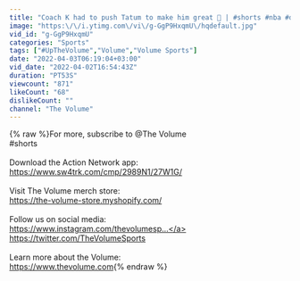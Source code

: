 ```yaml
---
title: "Coach K had to push Tatum to make him great 😤 | #shorts #nba #duke #coachk #celtics #bostonceltics"
image: "https:\/\/i.ytimg.com\/vi\/g-GgP9HxqmU\/hqdefault.jpg"
vid_id: "g-GgP9HxqmU"
categories: "Sports"
tags: ["#UpTheVolume","Volume","Volume Sports"]
date: "2022-04-03T06:19:04+03:00"
vid_date: "2022-04-02T16:54:43Z"
duration: "PT53S"
viewcount: "871"
likeCount: "68"
dislikeCount: ""
channel: "The Volume"
---
```

{% raw %}For more, subscribe to @The Volume <br />#shorts<br /><br />Download the Action Network app:<br /><a rel="nofollow" target="blank" href="https://www.sw4trk.com/cmp/2989N1/27W1G/">https://www.sw4trk.com/cmp/2989N1/27W1G/</a><br /><br />Visit The Volume merch store: <br /><a rel="nofollow" target="blank" href="https://the-volume-store.myshopify.com/">https://the-volume-store.myshopify.com/</a><br /><br />Follow us on social media: <br /><a rel="nofollow" target="blank" href="https://www.instagram.com/thevolumesp...">https://www.instagram.com/thevolumesp...</a><br /><a rel="nofollow" target="blank" href="https://twitter.com/TheVolumeSports">https://twitter.com/TheVolumeSports</a><br /><br />Learn more about the Volume:<br /><a rel="nofollow" target="blank" href="https://www.thevolume.com">https://www.thevolume.com</a>{% endraw %}
